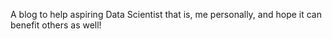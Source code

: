 A blog to help aspiring Data Scientist that is, me personally, and hope it can benefit others as well!
